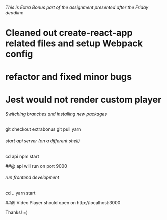 ###### This is Extra Bonus part of the assignment presented after the Friday deadline #######
# Cleaned out create-react-app related files and setup Webpack config  
# refactor and fixed minor bugs
# Jest would not render custom player

###### Switching branches and installing new packages #######################################
git checkout extrabonus
git pull
yarn

###### start api server (on a different shell) ##############################################
cd api
npm start

##@ api will run on port 9000

###### run frontend development #############################################################
cd ..
yarn start

##@ Video Player should open on  http://localhost:3000

Thanks! =)
